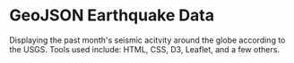 # GeoJSON Earthquake Data

Displaying the past month's seismic acitvity around the globe according to the USGS. Tools used include: HTML, CSS, D3, Leaflet, and a few others.
